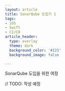 ```yaml
---
layout: article
title: SonarQube 도입기 1
tags:
- iOS
- Swift
- CI/CD
article_header:
  type: overlay
  theme: dark
  background_color: '#123'
  background_image: false

---
```


SonarQube 도입을 위한 여정

<!--more-->


// TODO: 작성 예정